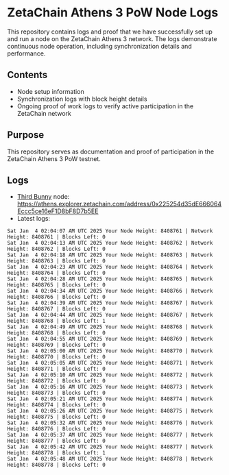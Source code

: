 # ZetaChain Athens 3 PoW Node Logs
This repository contains logs and proof that we have successfully set up and run a node on the ZetaChain Athens 3 network. The logs demonstrate continuous node operation, including synchronization details and performance.

## Contents
- Node setup information
- Synchronization logs with block height details
- Ongoing proof of work logs to verify active participation in the ZetaChain network

## Purpose
This repository serves as documentation and proof of participation in the ZetaChain Athens 3 PoW testnet.

## Logs

- [Third Bunny](https://thirdbunny.xyz/) node: https://athens.explorer.zetachain.com/address/0x225254d35dE666064Eccc5ce16eF1D8bF8D7b5EE
- Latest logs:
```
Sat Jan  4 02:04:07 AM UTC 2025 Your Node Height: 8408761 | Network Height: 8408761 | Blocks Left: 0
Sat Jan  4 02:04:13 AM UTC 2025 Your Node Height: 8408762 | Network Height: 8408762 | Blocks Left: 0
Sat Jan  4 02:04:18 AM UTC 2025 Your Node Height: 8408763 | Network Height: 8408763 | Blocks Left: 0
Sat Jan  4 02:04:23 AM UTC 2025 Your Node Height: 8408764 | Network Height: 8408764 | Blocks Left: 0
Sat Jan  4 02:04:28 AM UTC 2025 Your Node Height: 8408765 | Network Height: 8408765 | Blocks Left: 0
Sat Jan  4 02:04:34 AM UTC 2025 Your Node Height: 8408766 | Network Height: 8408766 | Blocks Left: 0
Sat Jan  4 02:04:39 AM UTC 2025 Your Node Height: 8408767 | Network Height: 8408767 | Blocks Left: 0
Sat Jan  4 02:04:44 AM UTC 2025 Your Node Height: 8408767 | Network Height: 8408768 | Blocks Left: 1
Sat Jan  4 02:04:49 AM UTC 2025 Your Node Height: 8408768 | Network Height: 8408768 | Blocks Left: 0
Sat Jan  4 02:04:55 AM UTC 2025 Your Node Height: 8408769 | Network Height: 8408769 | Blocks Left: 0
Sat Jan  4 02:05:00 AM UTC 2025 Your Node Height: 8408770 | Network Height: 8408770 | Blocks Left: 0
Sat Jan  4 02:05:05 AM UTC 2025 Your Node Height: 8408771 | Network Height: 8408771 | Blocks Left: 0
Sat Jan  4 02:05:10 AM UTC 2025 Your Node Height: 8408772 | Network Height: 8408772 | Blocks Left: 0
Sat Jan  4 02:05:16 AM UTC 2025 Your Node Height: 8408773 | Network Height: 8408773 | Blocks Left: 0
Sat Jan  4 02:05:21 AM UTC 2025 Your Node Height: 8408774 | Network Height: 8408774 | Blocks Left: 0
Sat Jan  4 02:05:26 AM UTC 2025 Your Node Height: 8408775 | Network Height: 8408775 | Blocks Left: 0
Sat Jan  4 02:05:32 AM UTC 2025 Your Node Height: 8408776 | Network Height: 8408776 | Blocks Left: 0
Sat Jan  4 02:05:37 AM UTC 2025 Your Node Height: 8408777 | Network Height: 8408777 | Blocks Left: 0
Sat Jan  4 02:05:42 AM UTC 2025 Your Node Height: 8408777 | Network Height: 8408778 | Blocks Left: 1
Sat Jan  4 02:05:48 AM UTC 2025 Your Node Height: 8408778 | Network Height: 8408778 | Blocks Left: 0
```
